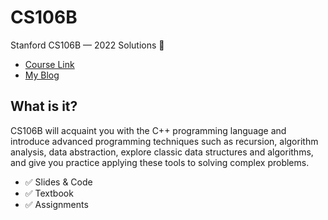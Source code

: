 # CS106B

Stanford CS106B — 2022 Solutions 🌴

- [Course Link](https://web.stanford.edu/class/archive/cs/cs106b/cs106b.1228/)
- [My Blog](https://mancuoj.vercel.app/cs106b)


## What is it?

CS106B will acquaint you with the C++ programming language and introduce advanced programming techniques such as recursion, algorithm analysis, data abstraction, explore classic data structures and algorithms, and give you practice applying these tools to solving complex problems.

- ✅ Slides & Code
- ✅ Textbook
- ✅ Assignments